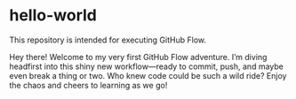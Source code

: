 # hello-world
This repository is intended for executing GitHub Flow.

Hey there! Welcome to my very first GitHub Flow adventure. 
I’m diving headfirst into this shiny new workflow—ready to commit, push, and maybe even break a thing or two.
Who knew code could be such a wild ride? Enjoy the chaos and cheers to learning as we go!
